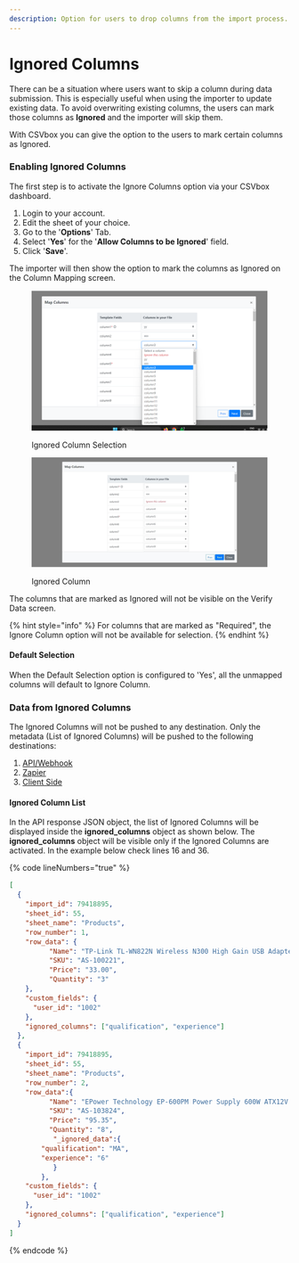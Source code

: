 ```yaml
---
description: Option for users to drop columns from the import process.
---
```


# Ignored Columns

There can be a situation where users want to skip a column during data submission. This is especially useful when using the importer to update existing data. To avoid overwriting existing columns, the users can mark those columns as **Ignored** and the importer will skip them.

With CSVbox you can give the option to the users to mark certain columns as Ignored.&#x20;

### Enabling Ignored Columns

The first step is to activate the Ignore Columns option via your CSVbox dashboard.

1. Login to your account.
2. Edit the sheet of your choice.
3. Go to the '**Options**' Tab.
4. Select '**Yes**' for the '**Allow Columns to be Ignored**' field.
5. Click '**Save**'.

The importer will then show the option to mark the columns as Ignored on the Column Mapping screen.

<figure><img src="../.gitbook/assets/Ignore Colum1..png" alt=""><figcaption><p>Ignored Column Selection</p></figcaption></figure>

<figure><img src="../.gitbook/assets/Ignore Colum2.png" alt=""><figcaption><p>Ignored Column</p></figcaption></figure>

The columns that are marked as Ignored will not be visible on the Verify Data screen.

{% hint style="info" %}
For columns that are marked as "Required", the Ignore Column option will not be available for selection.
{% endhint %}

#### Default Selection

When the Default Selection option is configured to 'Yes', all the unmapped columns will default to Ignore Column.

### **Data from Ignored Columns**

The Ignored Columns will not be pushed to any destination. Only the metadata (List of Ignored Columns) will be pushed to the following destinations:

1. [API/Webhook](../destinations/#webhook)
2. [Zapier](../destinations/zapier.md)
3. [Client Side](../getting-started/3.-receive-data.md#data-at-the-client-side)

#### Ignored Column List

In the API response JSON object, the list of Ignored Columns will be displayed inside the **ignored\_columns** object as shown below. The **ignored\_columns** object will be visible only if the Ignored Columns are activated. In the example below check lines 16 and 36.

{% code lineNumbers="true" %}
```json
[
  {
    "import_id": 79418895,
    "sheet_id": 55,
    "sheet_name": "Products",
    "row_number": 1,
    "row_data": {
          "Name": "TP-Link TL-WN822N Wireless N300 High Gain USB Adapter",
          "SKU": "AS-100221",
          "Price": "33.00",
          "Quantity": "3"        
    },
    "custom_fields": {
      "user_id": "1002"
    },
    "ignored_columns": ["qualification", "experience"]
  },
  {
    "import_id": 79418895,
    "sheet_id": 55,
    "sheet_name": "Products",
    "row_number": 2,
    "row_data":{
          "Name": "EPower Technology EP-600PM Power Supply 600W ATX12V 2.3 Single 120mm Cooling Fan Bare",
          "SKU": "AS-103824",
          "Price": "95.35",
          "Quantity": "8",
           "_ignored_data":{
		"qualification": "MA",
		"experience": "6"
           }
        },
    "custom_fields": {
      "user_id": "1002"
    },
    "ignored_columns": ["qualification", "experience"]
  }
]
```
{% endcode %}

